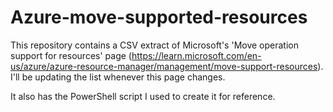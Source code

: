# Azure-move-supported-resources
This repository contains a CSV extract of Microsoft's 'Move operation support for resources' page (https://learn.microsoft.com/en-us/azure/azure-resource-manager/management/move-support-resources).  I'll be updating the list whenever this page changes.

It also has the PowerShell script I used to create it for reference.
